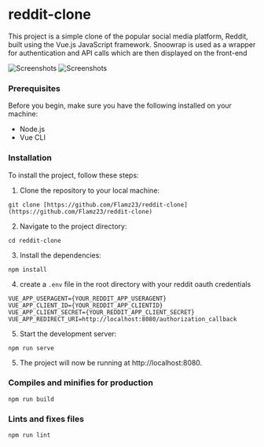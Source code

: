 # reddit-clone

This project is a simple clone of the popular social media platform, Reddit, built using the Vue.js JavaScript framework. Snoowrap is used as a wrapper for authentication and API calls which are then displayed on the front-end

![Screenshots](https://i.imgur.com/kV1wj6q_d.webp?maxwidth=760&fidelity=grand)
![Screenshots](https://i.imgur.com/kV1wj6q_d.webp?maxwidth=760&fidelity=grand)

### Prerequisites

Before you begin, make sure you have the following installed on your machine:

- Node.js
- Vue CLI

### Installation

To install the project, follow these steps:

1. Clone the repository to your local machine:

```
git clone [https://github.com/Flamz23/reddit-clone](https://github.com/Flamz23/reddit-clone)
```

2. Navigate to the project directory:

```
cd reddit-clone
```

3. Install the dependencies:

```
npm install
```

4. create a `.env` file in the root directory with your reddit oauth credentials

```
VUE_APP_USERAGENT={YOUR_REDDIT_APP_USERAGENT}
VUE_APP_CLIENT_ID={YOUR_REDDIT_APP_CLIENTID}
VUE_APP_CLIENT_SECRET={YOUR_REDDIT_APP_CLIENT_SECRET}
VUE_APP_REDIRECT_URI=http://localhost:8080/authorization_callback
```

5. Start the development server:

```
npm run serve
```

5. The project will now be running at http://localhost:8080.

### Compiles and minifies for production

```
npm run build
```

### Lints and fixes files

```
npm run lint
```
